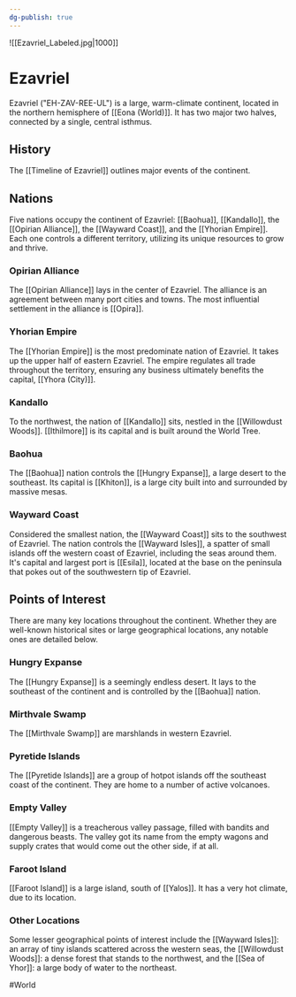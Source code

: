 ```yaml
---
dg-publish: true
---
```


![[Ezavriel_Labeled.jpg|1000]]

# Ezavriel
Ezavriel ("EH-ZAV-REE-UL") is a large, warm-climate continent, located in the northern hemisphere of [[Eona (World)]]. It has two major two halves, connected by a single, central isthmus. 

## History
The [[Timeline of Ezavriel]] outlines major events of the continent. 

## Nations
Five nations occupy the continent of Ezavriel: [[Baohua]], [[Kandallo]], the [[Opirian Alliance]], the [[Wayward Coast]], and the [[Yhorian Empire]]. Each one controls a different territory, utilizing its unique resources to grow and thrive. 

### Opirian Alliance
The [[Opirian Alliance]] lays in the center of Ezavriel. The alliance is an agreement between many port cities and towns. The most influential settlement in the alliance is [[Opira]].

### Yhorian Empire
The [[Yhorian Empire]] is the most predominate nation of Ezavriel. It takes up the upper half of eastern Ezavriel. The empire regulates all trade throughout the territory, ensuring any business ultimately benefits the capital, [[Yhora (City)]].

### Kandallo
To the northwest, the nation of [[Kandallo]] sits, nestled in the [[Willowdust Woods]]. [[Ithilmore]] is its capital and is built around the World Tree.

### Baohua
The [[Baohua]] nation controls the [[Hungry Expanse]], a large desert to the southeast. Its capital is [[Khiton]], is a large city built into and surrounded by massive mesas. 

### Wayward Coast
Considered the smallest nation, the [[Wayward Coast]] sits to the southwest of Ezavriel. The nation controls the [[Wayward Isles]], a spatter of small islands off the western coast of Ezavriel, including the seas around them. It's capital and largest port is [[Esila]], located at the base on the peninsula that pokes out of the southwestern tip of Ezavriel. 

## Points of Interest
There are many key locations throughout the continent. Whether they are well-known historical sites or large geographical locations, any notable ones are detailed below. 

### Hungry Expanse
The [[Hungry Expanse]] is a seemingly endless desert. It lays to the southeast of the continent and is controlled by the [[Baohua]] nation.

### Mirthvale Swamp
The [[Mirthvale Swamp]] are marshlands in western Ezavriel. 

### Pyretide Islands
The [[Pyretide Islands]] are a group of hotpot islands off the southeast coast of the continent. They are home to a number of active volcanoes. 

### Empty Valley
[[Empty Valley]] is a treacherous valley passage, filled with bandits and dangerous beasts. The valley got its name from the empty wagons and supply crates that would come out the other side, if at all. 

### Faroot Island
[[Faroot Island]] is a large island, south of [[Yalos]]. It has a very hot climate, due to its location. 

### Other Locations
Some lesser geographical points of interest include the [[Wayward Isles]]: an array of tiny islands scattered across the western seas, the [[Willowdust Woods]]: a dense forest that stands to the northwest, and the [[Sea of Yhor]]: a large body of water to the northeast. 

#World